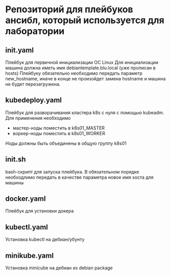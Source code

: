 # Репозиторий для плейбуков ансибл, который используется для лаборатории

## init.yaml
Плейбук для первичной инициализации ОС Linux
Для инициализации машина должна иметь имя debiantemplate.blu.local (уже прописан в hosts)
Плейбуку обязательно необходимо передать параметр new_hostname, иначе в конце не произойдет замена hostname и машина не будет перезагружена.

## kubedeploy.yaml
Плейбук для разворачивания кластера k8s с нуля с помощью kubeadm.
Для применения необходимо
* мастер-ноды поместить в k8s01_MASTER
* воркер-ноды поместить в k8s01_WORKER

Ноды должны быть объединены в общую группу k8s01

## init.sh
bash-скрипт для запуска плейбука. В обязательном порядке необходлимо передать в качестве параметра новое имя хоста для машины

## docker.yaml
Плейбук для установки докера

## kubectl.yaml
Установка kubectl на дебиан/убунту

## minikube.yaml
Установка minicube на дебиан из debian package

